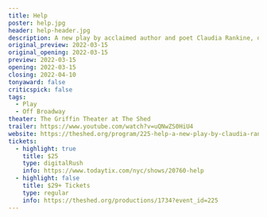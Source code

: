 ```yaml
---
title: Help
poster: help.jpg
header: help-header.jpg
description: A new play by acclaimed author and poet Claudia Rankine, directed by Obie Award-winner Taibi Magar
original_preview: 2022-03-15
original_opening: 2022-03-15
preview: 2022-03-15
opening: 2022-03-15
closing: 2022-04-10
tonyaward: false
criticspick: false
tags: 
  - Play
  - Off Broadway
theater: The Griffin Theater at The Shed
trailer: https://www.youtube.com/watch?v=uQNwZS0HiU4
website: https://theshed.org/program/225-help-a-new-play-by-claudia-rankine
tickets:
  - highlight: true
    title: $25
    type: digitalRush
    info: https://www.todaytix.com/nyc/shows/20760-help
  - highlight: false
    title: $29+ Tickets
    type: regular
    info: https://theshed.org/productions/1734?event_id=225
---
```

